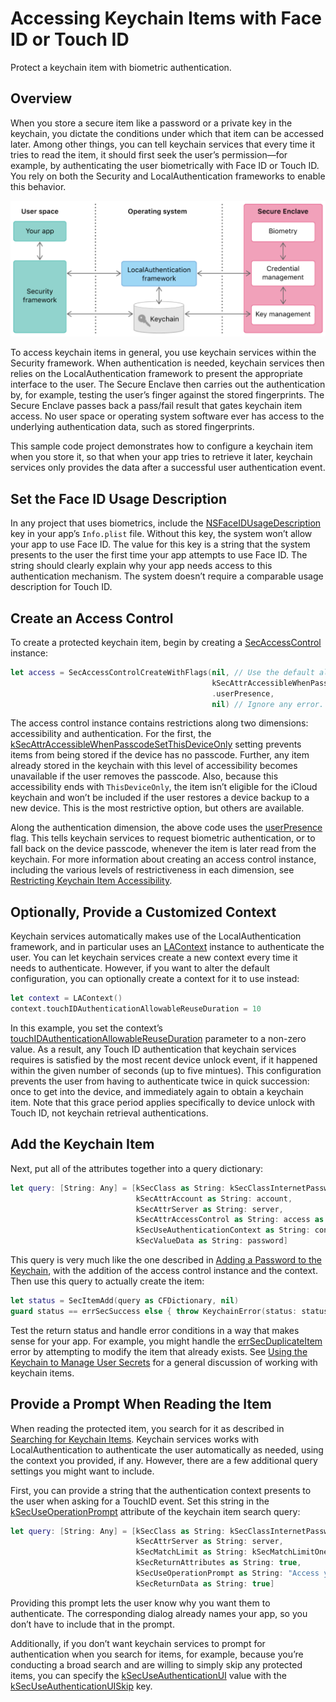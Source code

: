 #  Accessing Keychain Items with Face ID or Touch ID

Protect a keychain item with biometric authentication.

## Overview

When you store a secure item like a password or a private key in the keychain, you dictate the conditions under which that item can be accessed later. Among other things, you can tell keychain services that every time it tries to read the item, it should first seek the user’s permission—for example, by authenticating the user biometrically with Face ID or Touch ID. You rely on both the Security and LocalAuthentication frameworks to enable this behavior. 

![Diagram showing the relationships among the Security and LocalAuthentication frameworks, and the Secure Enclave, to securely store keychain items.](Documentation/Overview.png)

To access keychain items in general, you use keychain services within the Security framework. When authentication is needed, keychain services then relies on the LocalAuthentication framework to present the appropriate interface to the user. The Secure Enclave then carries out the authentication by, for example, testing the user’s finger against the stored fingerprints. The Secure Enclave passes back a pass/fail result that gates keychain item access. No user space or operating system software ever has access to the underlying authentication data, such as stored fingerprints.

This sample code project demonstrates how to configure a keychain item when you store it, so that when your app tries to retrieve it later, keychain services only provides the data after a successful user authentication event.

## Set the Face ID Usage Description

In any project that uses biometrics, include the [NSFaceIDUsageDescription](https://developer.apple.com/library/content/documentation/General/Reference/InfoPlistKeyReference/Articles/CocoaKeys.html#//apple_ref/doc/uid/TP40009251-SW75) key in your app’s `Info.plist` file. Without this key, the system won’t allow your app to use Face ID. The value for this key is a string that the system presents to the user the first time your app attempts to use Face ID. The string should clearly explain why your app needs access to this authentication mechanism. The system doesn’t require a comparable usage description for Touch ID.

## Create an Access Control

To create a protected keychain item, begin by creating a [SecAccessControl](https://developer.apple.com/documentation/security/secaccesscontrol) instance:

``` swift
let access = SecAccessControlCreateWithFlags(nil, // Use the default allocator.
                                             kSecAttrAccessibleWhenPasscodeSetThisDeviceOnly,
                                             .userPresence,
                                             nil) // Ignore any error.
```

The access control instance contains restrictions along two dimensions: accessibility and authentication. For the first, the [kSecAttrAccessibleWhenPasscodeSetThisDeviceOnly](https://developer.apple.com/documentation/security/ksecattraccessiblewhenpasscodesetthisdeviceonly) setting prevents items from being stored if the device has no passcode. Further, any item already stored in the keychain with this level of accessibility becomes unavailable if the user removes the passcode. Also, because this accessibility ends with `ThisDeviceOnly`, the item isn’t eligible for the iCloud keychain and won’t be included if the user restores a device backup to a new device. This is the most restrictive option, but others are available.

Along the authentication dimension, the above code uses the [userPresence](https://developer.apple.com/documentation/security/secaccesscontrolcreateflags/1392879-userpresence) flag. This tells keychain services to request biometric authentication, or to fall back on the device passcode, whenever the item is later read from the keychain. For more information about creating an access control instance, including the various levels of restrictiveness in each dimension, see [Restricting Keychain Item Accessibility](https://developer.apple.com/documentation/security/keychain_services/keychain_items/restricting_keychain_item_accessibility).

## Optionally, Provide a Customized Context

Keychain services automatically makes use of the LocalAuthentication framework, and in particular uses an [LAContext](https://developer.apple.com/documentation/localauthentication/lacontext) instance to authenticate the user. You can let keychain services create a new context every time it needs to authenticate. However, if you want to alter the default configuration, you can optionally create a context for it to use instead:

``` swift
let context = LAContext()
context.touchIDAuthenticationAllowableReuseDuration = 10
```

In this example, you set the context’s [touchIDAuthenticationAllowableReuseDuration](https://developer.apple.com/documentation/localauthentication/lacontext/1622329-touchidauthenticationallowablere) parameter to a non-zero value. As a result, any Touch ID authentication that keychain services requires is satisfied by the most recent device unlock event, if it happened within the given number of seconds (up to five mintues). This configuration prevents the user from having to authenticate twice in quick succession: once to get into the device, and immediately again to obtain a keychain item. Note that this grace period applies specifically to device unlock with Touch ID, not keychain retrieval authentications. 

## Add the Keychain Item

Next, put all of the attributes together into a query dictionary:

``` swift
let query: [String: Any] = [kSecClass as String: kSecClassInternetPassword,
                            kSecAttrAccount as String: account,
                            kSecAttrServer as String: server,
                            kSecAttrAccessControl as String: access as Any,
                            kSecUseAuthenticationContext as String: context,
                            kSecValueData as String: password]
```

This query is very much like the one described in [Adding a Password to the Keychain](https://developer.apple.com/documentation/security/keychain_services/keychain_items/adding_a_password_to_the_keychain), with the addition of the access control instance and the context. Then use this query to actually create the item:

``` swift
let status = SecItemAdd(query as CFDictionary, nil)
guard status == errSecSuccess else { throw KeychainError(status: status) }
```

Test the return status and handle error conditions in a way that makes sense for your app. For example, you might handle the [errSecDuplicateItem](https://developer.apple.com/documentation/security/errsecduplicateitem) error by attempting to modify the item that already exists. See [Using the Keychain to Manage User Secrets](https://developer.apple.com/documentation/security/keychain_services/keychain_items/using_the_keychain_to_manage_user_secrets) for a general discussion of working with keychain items.

## Provide a Prompt When Reading the Item

When reading the protected item, you search for it as described in [Searching for Keychain Items](https://developer.apple.com/documentation/security/keychain_services/keychain_items/searching_for_keychain_items). Keychain services works with LocalAuthentication to authenticate the user automatically as needed, using the context you provided, if any. However, there are a few additional query settings you might want to include.

First, you can provide a string that the authentication context presents to the user when asking for a TouchID event. Set this string in the [kSecUseOperationPrompt](https://developer.apple.com/documentation/security/ksecuseoperationprompt) attribute of the keychain item search query:

``` swift
let query: [String: Any] = [kSecClass as String: kSecClassInternetPassword,
                            kSecAttrServer as String: server,
                            kSecMatchLimit as String: kSecMatchLimitOne,
                            kSecReturnAttributes as String: true,
                            kSecUseOperationPrompt as String: "Access your password on the keychain",
                            kSecReturnData as String: true]
```

Providing this prompt lets the user know why you want them to authenticate. The corresponding dialog already names your app, so you don’t have to include that in the prompt.

Additionally, if you don’t want keychain services to prompt for authentication when you search for items, for example, because you’re conducting a broad search and are willing to simply skip any protected items, you can specify the [kSecUseAuthenticationUI](https://developer.apple.com/documentation/security/ksecuseauthenticationui) value with the [kSecUseAuthenticationUISkip](https://developer.apple.com/documentation/security/ksecuseauthenticationuiskip) key.
